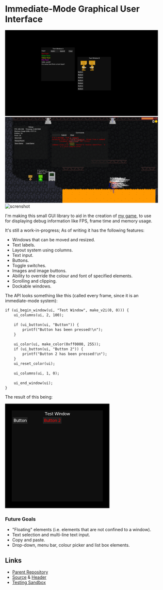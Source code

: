 # Immediate-Mode Graphical User Interface
![screnshot](media/imgui.png)
![screnshot](media/imgui2.png)
![screnshot](https://raw.githubusercontent.com/veridisquot/openmv/master/media/003.png)

I'm making this small GUI library to aid in the creation of [my game](openmv.html),
to use for displaying debug information like FPS, frame time and memory usage.

It's still a work-in-progress; As of writing it has the following features:
 - Windows that can be moved and resized.
 - Text labels.
 - Layout system using columns.
 - Text input.
 - Buttons.
 - Toggle switches.
 - Images and image buttons.
 - Ability to override the colour and font of specified elements.
 - Scrolling and clipping.
 - Dockable windows.

The API looks something like this (called every frame, since it is an immediate-mode
system):

```
if (ui_begin_window(ui, "Test Window", make_v2i(0, 0))) {
	ui_columns(ui, 2, 100);

	if (ui_button(ui, "Button")) {
		printf("Button has been pressed!\n");
	}

	ui_color(ui, make_color(0xff0000, 255));
	if (ui_button(ui, "Button 2")) {
		printf("Button 2 has been pressed!\n");
	}
	ui_reset_color(ui);

	ui_columns(ui, 1, 0);

	ui_end_window(ui);
}
```

The result of this being:

![screenshot](media/imgui3.png)

### Future Goals
 - "Floating" elements (i.e. elements that are not confined to a window).
 - Text selection and multi-line text input.
 - Copy and paste.
 - Drop-down, menu bar, colour picker and list box elements.

## Links
 - [Parent Repository](github.com/veridisquot/openmv)
 - [Source](https://github.com/veridisquot/openmv/blob/master/core/src/imui.c) & [Header](https://github.com/veridisquot/openmv/blob/master/core/src/imui.h)
 - [Testing Sandbox](https://github.com/veridisquot/openmv/blob/master/util/imuitest/src/main.c)

